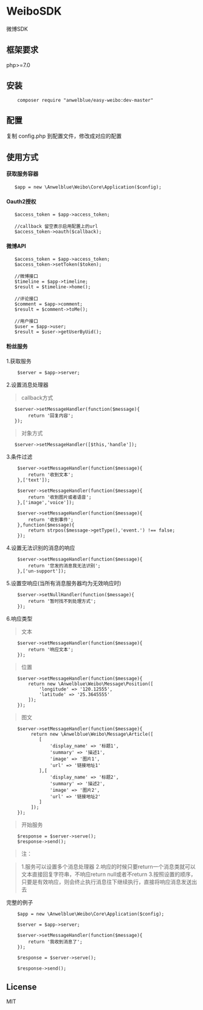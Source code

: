    # WeiboSDK
   
  微博SDK
  
  ## 框架要求
  
  php>=7.0
  
  ## 安装
```shell
    composer require "anwelblue/easy-weibo:dev-master"
```

   ## 配置
   
   复制 config.php 到配置文件，修改成对应的配置
   
   ## 使用方式
   #### 获取服务容器
   
       $app = new \Anwelblue\Weibo\Core\Application($config);
       
   #### Oauth2授权  
       $access_token = $app->access_token;
       
       //callback 留空表示启用配置上的url
       $access_token->oauth($callback);
       
   #### 微博API  
       $access_token = $app->access_token;
       $access_token->setToken($token);
       
       //微博接口
       $timeline = $app->timeline;
       $result = $timeline->home();
       
       //评论接口
       $comment = $app->comment;
       $result = $comment->toMe();
       
       //用户接口
       $user = $app->user;
       $result = $user->getUserByUid();
       
       
   #### 粉丝服务  
   1.获取服务
   
        $server = $app->server;
        
   2.设置消息处理器
   
   >callback方式
   
       $server->setMessageHandler(function($message){
            return '回复内容';
       });
   
   >对象方式
       
       $server->setMessageHandler([$this,'handle']);
           
       
   3.条件过滤
   
        $server->setMessageHandler(function($message){
            return '收到文本';
        },['text']);
        
        $server->setMessageHandler(function($message){
            return '收到图片或者语音';
        },['image','voice']);
        
        $server->setMessageHandler(function($message){
            return '收到事件';
        },function($message){
            return strpos($message->getType(),'event.') !== false;
        });
        
   4.设置无法识别的消息的响应
   
        $server->setMessageHandler(function($message){
            return '您发的消息我无法识别';
        },['un-support']);
        
   5.设置空响应(当所有消息服务器均为无效响应时)
   
        $server->setNullHandler(function($message){
            return '暂时找不到处理方式';
        });
        
   6.响应类型
   
   >文本
   
        $server->setMessageHandler(function($message){
            return '响应文本';
        });
   
   >位置
   
        $server->setMessageHandler(function($message){
            return new \Anwelblue\Weibo\Message\Position([
                'longitude' => '120.12555',
                'latitude' => '25.3645555'
            ]);
        });  
        
   >图文
   
        $server->setMessageHandler(function($message){
             return new \Anwelblue\Weibo\Message\Article([
                [
                    'display_name' => '标题1',
                    'summary' => '描述1',
                    'image' => '图片1',
                    'url' => '链接地址1'
                ],[
                    'display_name' => '标题2',
                    'summary' => '描述2',
                    'image' => '图片2',
                    'url' => '链接地址2'
                ]
             ]);
        });        
        
   
   
   >开始服务
   
        $response = $server->serve();
        $response->send();
        
   >注：
   
   >1.服务可以设置多个消息处理器
   2.响应的时候只要return一个消息类就可以文本直接回复字符串，不响应return null或者不return
   3.按照设置的顺序，只要是有效响应，则会终止执行消息往下继续执行，直接将响应消息发送出去  
   
   完整的例子
   
        $app = new \Anwelblue\Weibo\Core\Application($config);
        
        $server = $app->server;
        
        $server->setMessageHandler(function($message){
            return '我收到消息了';
        });
        
        $response = $server->serve();
        
        $response->send();
   
   ## License
   MIT  
        
            
       
        